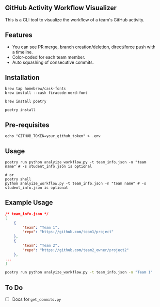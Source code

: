 ## GitHub Activity Workflow Visualizer
This is a CLI tool to visualize the workflow of a team's GitHub activity. 

## Features
- You can see PR merge, branch creation/deletion, direct/force push with a timeline.
- Color-coded for each team member.
- Auto squashing of consecutive commits.

## Installation
```
brew tap homebrew/cask-fonts
brew install --cask firacode-nerd-font

brew install poetry

poetry install
```

## Pre-requisites
```
echo "GITHUB_TOKEN=your_github_token" > .env
```

## Usage
```
poetry run python analyize_workflow.py -t team_info.json -n "team name" # -s student_info.json is optional

# or
poetry shell
python analyize_workflow.py -t team_info.json -n "team name" # -s student_info.json is optional
```

## Example Usage
```json
/* team_info.json */
[
    {
        "team": "Team 1",
        "repo": "https://github.com/team1/project"
    },
    {
        "team": "Team 2",
        "repo": "https://github.com/team2_owner/project2"
    },
...
]
```

```sh
poetry run python analyize_workflow.py -t team_info.json -n "Team 1"
```

## To Do
- [ ] Docs for `get_commits.py`
